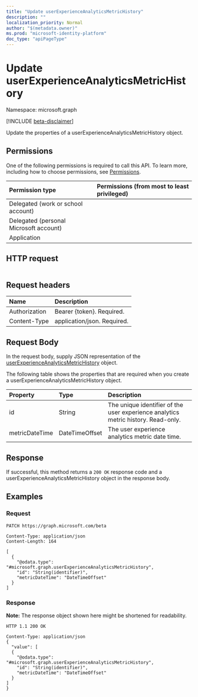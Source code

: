 ```yaml
---
title: "Update userExperienceAnalyticsMetricHistory"
description: ""
localization_priority: Normal
author: "$(metadata.owner)"
ms.prod: "microsoft-identity-platform"
doc_type: "apiPageType"
---
```


# Update userExperienceAnalyticsMetricHistory

Namespace: microsoft.graph

[!INCLUDE [beta-disclaimer](../../includes/beta-disclaimer.md)]

Update the properties of a userExperienceAnalyticsMetricHistory object.

## Permissions

One of the following permissions is required to call this API. To learn more, including how to choose permissions, see [Permissions](/graph/permissions-reference).

| Permission type                        | Permissions (from most to least privileged) |
| :------------------------------------- | :------------------------------------------ |
| Delegated (work or school account)     |                                             |
| Delegated (personal Microsoft account) |                                             |
| Application                            |                                             |

## HTTP request

<!-- {
  "blockType": "ignored"
}
-->

```http

```

## Request headers

| Name          | Description                 |
| :------------ | :-------------------------- |
| Authorization | Bearer {token}. Required.   |
| Content-Type  | application/json. Required. |

## Request Body

In the request body, supply JSON representation of the [userExperienceAnalyticsMetricHistory](../resources/intune-userexperienceanalyticsmetrichistory.md) object.

<!-- Actions and Functions -->

<!-- CRUD Methods -->

The following table shows the properties that are required when you create a userExperienceAnalyticsMetricHistory object.

| Property       | Type           | Description                                                                       |
| :------------- | :------------- | :-------------------------------------------------------------------------------- |
| id             | String         | The unique identifier of the user experience analytics metric history. Read-only. |
| metricDateTime | DateTimeOffset | The user experience analytics metric date time.                                   |

## Response

If successful, this method returns a `200 OK` response code and a userExperienceAnalyticsMetricHistory object in the response body.

## Examples

### Request

<!-- {
  "blockType": "request",
  "name": "update_userexperienceanalyticsmetrichistory"
}
-->

```http
PATCH https://graph.microsoft.com/beta

Content-Type: application/json
Content-Length: 164

[
  {
    "@odata.type": "#microsoft.graph.userExperienceAnalyticsMetricHistory",
    "id": "String(identifier)",
    "metricDateTime": "DateTimeOffset"
  }
]

```

### Response

**Note:** The response object shown here might be shortened for readability.

<!-- {
  "blockType": "response",
  "truncated": true,
  "@odata.type": "$(this.ReturnTypeFullName)"
}
-->

```http
HTTP 1.1 200 OK

Content-Type: application/json
{
  "value": [
  {
    "@odata.type": "#microsoft.graph.userExperienceAnalyticsMetricHistory",
    "id": "String(identifier)",
    "metricDateTime": "DateTimeOffset"
  }
]
}

```